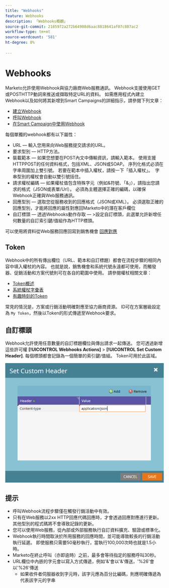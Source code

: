 ```yaml
---
title: "Webhooks"
feature: Webhooks
description: 「Webhooks概觀」
source-git-commit: 2185972a272b64908d6aac8818641af07c807ac2
workflow-type: tm+mt
source-wordcount: '581'
ht-degree: 0%

---
```



# Webhooks

Marketo允許使用Webhook與協力廠商Web服務通訊。 Webhook支援使用GET或POSTHTTP動詞來推送或擷取特定URL的資料。 如需應用程式內建立Webhook以及如何將其新增到Smart Campaigns的詳細指示，請參閱下列文章：

- [建立Webhook](https://experienceleague.adobe.com/en/docs/marketo/using/product-docs/administration/additional-integrations/create-a-webhook)
- [呼叫Webhook](https://experienceleague.adobe.com/en/docs/marketo/using/product-docs/core-marketo-concepts/smart-campaigns/flow-actions/call-webhook)
- [在Smart Campaign中使用Webhook](https://experienceleague.adobe.com/en/docs/marketo/using/product-docs/core-marketo-concepts/smart-campaigns/flow-actions/use-a-webhook-in-a-smart-campaign)

每個單獨的webhook都有以下屬性：

- URL — 輸入您用來向Web服務提交請求的URL。
- 要求型別 — HTTP方法。
- 裝載範本 — 如果您想要在POST內文中傳輸資訊，請輸入範本。 使用支援HTTPPOST的任何資料格式，包括XML、JSON或SOAP。 序列化格式必須在字串周圍加上雙引號。 若要在範本中插入權杖，請按一下「插入權杖」。  字串型別的權杖會自動以雙引號括住。
- 請求權杖編碼 — 如果權杖值包含特殊字元（例如&amp;符號、「&amp;」），請指出您請求的格式（JSON或表單/Url）。 必須為主體選擇正確的編碼，以確保Webhook正確與Web服務通訊。
- 回應型別 — 選取您從服務收到的回應格式（JSON或XML）。 必須選取正確的回應型別，才能將回應的屬性對應回Marketo中的潛在客戶欄位
- 自訂標頭 — 透過Webhooks動作存取 — >設定自訂標頭，此選單允許新增任何數量的自訂索引鍵/值組作為HTTP標頭。

可以使用將資料從Web服務回應回寫到銷售機會 [回應對應](response-mappings.md)

## Token

Webhook中的所有傳出欄位（URL、範本和自訂標題）都會在流程步驟的相同內容中填入權杖的內容。 也就是說，銷售機會和系統代號永遠都可使用，而觸發器、促銷活動和方案代號則可在各自的範圍中使用。 請參閱權杖相關文章：

- [Token概述](https://experienceleague.adobe.com/en/docs/marketo/using/product-docs/demand-generation/landing-pages/personalizing-landing-pages/tokens-overview)
- [系統權杖字彙表](https://experienceleague.adobe.com/en/docs/marketo/using/product-docs/email-marketing/general/using-tokens/system-tokens-glossary)
- [有趣時刻的Token](https://experienceleague.adobe.com/en/docs/marketo/using/product-docs/marketo-sales-insight/msi-for-salesforce/features/tabs-in-the-msi-panel/interesting-moments/trigger-tokens-for-interesting-moments)

常見的情況是，方案或行銷活動明確對應至協力廠商資源。 ID可在方案層級設定為 `My Token`，然後以Token的形式傳遞至Webhook要求。

## 自訂標頭

Webhook允許使用任意數量的自訂標題欄位與傳出請求一起傳送。 您可透過新增這些許可權 **[!UICONTROL Webhooks Actions]** > **[!UICONTROL Set Custom Header]**. 每個標頭都會記錄為一個簡單的索引鍵/值組。 Token可用於此區域。

![自訂標頭](assets/custom-headers.png)

## 提示

- 呼叫Webhook流程步驟僅在觸發行銷活動中有效。
- 只有在Web服務以2xx HTTP回應代碼回應時，才會透過回應對應進行更新。 其他型別的程式碼將不會導致記錄的更新。
- 您可以使用Web服務，從內部或外部服務執行自訂資料擴充、驗證或標準化。
- Webhook執行時間取決於所用服務的回應時間，並可能導致較長的行銷活動執行延遲。 即使服務只需要50毫秒執行，當執行100,000次時也就是1.5小時。
- Marketo在終止呼叫（亦即逾時）之前，最多會等待指定的服務呼叫30秒。
- URL欄位中內嵌的字元會以寫入方式傳遞，例如&#39;&amp;&#39;會以&#39;&amp;&#39;傳送，&#39;%26&#39;會以&#39;%26&#39;傳送
   - 如果收件者伺服器收到字元時，該字元應為百分比編碼，則應明確傳遞為代表該字元的字串
